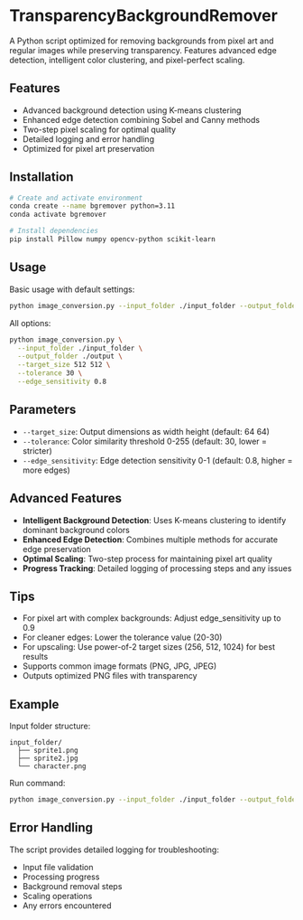 # TransparencyBackgroundRemover

A Python script optimized for removing backgrounds from pixel art and regular images while preserving transparency. Features advanced edge detection, intelligent color clustering, and pixel-perfect scaling.

## Features

- Advanced background detection using K-means clustering
- Enhanced edge detection combining Sobel and Canny methods
- Two-step pixel scaling for optimal quality
- Detailed logging and error handling
- Optimized for pixel art preservation

## Installation

```bash
# Create and activate environment
conda create --name bgremover python=3.11
conda activate bgremover

# Install dependencies
pip install Pillow numpy opencv-python scikit-learn
```

## Usage

Basic usage with default settings:
```bash
python image_conversion.py --input_folder ./input_folder --output_folder ./output --target_size 512 512
```

All options:
```bash
python image_conversion.py \
  --input_folder ./input_folder \
  --output_folder ./output \
  --target_size 512 512 \
  --tolerance 30 \
  --edge_sensitivity 0.8
```

## Parameters

- `--target_size`: Output dimensions as width height (default: 64 64)
- `--tolerance`: Color similarity threshold 0-255 (default: 30, lower = stricter)
- `--edge_sensitivity`: Edge detection sensitivity 0-1 (default: 0.8, higher = more edges)

## Advanced Features

- **Intelligent Background Detection**: Uses K-means clustering to identify dominant background colors
- **Enhanced Edge Detection**: Combines multiple methods for accurate edge preservation
- **Optimal Scaling**: Two-step process for maintaining pixel art quality
- **Progress Tracking**: Detailed logging of processing steps and any issues

## Tips

- For pixel art with complex backgrounds: Adjust edge_sensitivity up to 0.9
- For cleaner edges: Lower the tolerance value (20-30)
- For upscaling: Use power-of-2 target sizes (256, 512, 1024) for best results
- Supports common image formats (PNG, JPG, JPEG)
- Outputs optimized PNG files with transparency

## Example

Input folder structure:
```
input_folder/
  ├── sprite1.png
  ├── sprite2.jpg
  └── character.png
```

Run command:
```bash
python image_conversion.py --input_folder ./input_folder --output_folder ./output --target_size 512 512 --tolerance 30 --edge_sensitivity 0.8
```

## Error Handling

The script provides detailed logging for troubleshooting:
- Input file validation
- Processing progress
- Background removal steps
- Scaling operations
- Any errors encountered